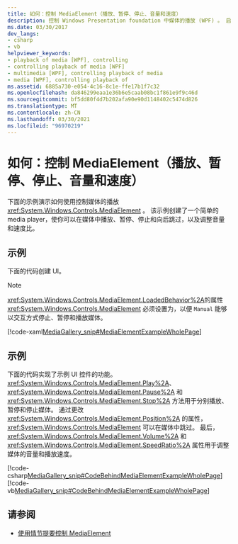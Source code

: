 ```yaml
---
title: 如何：控制 MediaElement（播放、暂停、停止、音量和速度）
description: 控制 Windows Presentation foundation 中媒体的播放 (WPF) 。 启动、停止、暂停、跳过和调整音量和速度。
ms.date: 03/30/2017
dev_langs:
- csharp
- vb
helpviewer_keywords:
- playback of media [WPF], controlling
- controlling playback of media [WPF]
- multimedia [WPF], controlling playback of media
- media [WPF], controlling playback of
ms.assetid: 6885a730-e054-4c16-8c1e-ffe17b1f7c32
ms.openlocfilehash: da846299eaa1e36b6e5caab08bc1f861e9f9c46d
ms.sourcegitcommit: bf5dd80f4d7b202afa90e90d1148402c5474d826
ms.translationtype: MT
ms.contentlocale: zh-CN
ms.lasthandoff: 03/30/2021
ms.locfileid: "96970219"
---
```

# <a name="how-to-control-a-mediaelement-play-pause-stop-volume-and-speed"></a>如何：控制 MediaElement（播放、暂停、停止、音量和速度）
下面的示例演示如何使用控制媒体的播放 <xref:System.Windows.Controls.MediaElement> 。 该示例创建了一个简单的 media player，使你可以在媒体中播放、暂停、停止和向后跳过，以及调整音量和速度比。  
  
## <a name="example"></a>示例  
 下面的代码创建 UI。  
  
> [!NOTE]
> <xref:System.Windows.Controls.MediaElement.LoadedBehavior%2A>的属性 <xref:System.Windows.Controls.MediaElement> 必须设置为，以便 `Manual` 能够以交互方式停止、暂停和播放媒体。  
  
 [!code-xaml[MediaGallery_snip#MediaElementExampleWholePage](~/samples/snippets/visualbasic/VS_Snippets_Wpf/MediaGallery_snip/VB/MediaElementExample.xaml#mediaelementexamplewholepage)]  
  
## <a name="example"></a>示例  
 下面的代码实现了示例 UI 控件的功能。 <xref:System.Windows.Controls.MediaElement.Play%2A>、 <xref:System.Windows.Controls.MediaElement.Pause%2A> 和 <xref:System.Windows.Controls.MediaElement.Stop%2A> 方法用于分别播放、暂停和停止媒体。 通过更改 <xref:System.Windows.Controls.MediaElement.Position%2A> 的属性， <xref:System.Windows.Controls.MediaElement> 可以在媒体中跳过。 最后， <xref:System.Windows.Controls.MediaElement.Volume%2A> 和 <xref:System.Windows.Controls.MediaElement.SpeedRatio%2A> 属性用于调整媒体的音量和播放速度。  
  
 [!code-csharp[MediaGallery_snip#CodeBehindMediaElementExampleWholePage](~/samples/snippets/csharp/VS_Snippets_Wpf/MediaGallery_snip/CSharp/MediaElementExample.xaml.cs#codebehindmediaelementexamplewholepage)]
 [!code-vb[MediaGallery_snip#CodeBehindMediaElementExampleWholePage](~/samples/snippets/visualbasic/VS_Snippets_Wpf/MediaGallery_snip/VB/MediaElementExample.xaml.vb#codebehindmediaelementexamplewholepage)]  
  
## <a name="see-also"></a>请参阅

- [使用情节提要控制 MediaElement](how-to-control-a-mediaelement-by-using-a-storyboard.md)

